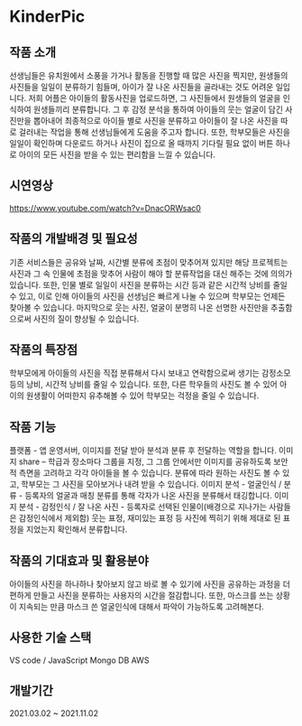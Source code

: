 # KinderPic
## 작품 소개
선생님들은 유치원에서 소풍을 가거나 활동을 진행할 때 많은 사진을 찍지만, 원생들의 사진들을 일일이 분류하기 힘들며, 아이가 잘 나온 사진들을 골라내는 것도 어려운 일입니다. 저희 어플은 아이들의 활동사진을 업로드하면, 그 사진들에서 원생들의 얼굴을 인식하여 원생들끼리 분류합니다. 그 후 감정 분석을 통하여 아이들의 웃는 얼굴이 담긴 사진만을 뽑아내어 최종적으로 아이들 별로 사진을 분류하고 아이들이 잘 나온 사진을 따로 걸러내는 작업을 통해 선생님들에게 도움을 주고자 합니다. 또한, 학부모들은 사진을 일일이 확인하며 다운로드 하거나 사진이 집으로 올 때까지 기다릴 필요 없이 버튼 하나로 아이의 모든 사진을 받을 수 있는 편리함을 느낄 수 있습니다.

## 시연영상
https://www.youtube.com/watch?v=DnacORWsac0

## 작품의 개발배경 및 필요성
기존 서비스들은 공유와 날짜, 시간별 분류에 초점이 맞추어져 있지만 해당 프로젝트는 사진과 그 속 인물에 초점을 맞추어 사람이 해야 할 분류작업을 대신 해주는 것에 의의가 있습니다. 또한, 인물 별로 일일이 사진을 분류하는 시간 등과 같은 시간적 낭비를 줄일 수 있고, 이로 인해 아이들의 사진을 선생님은 빠르게 나눌 수 있으며 학부모는 언제든 찾아볼 수 있습니다. 마지막으로 웃는 사진, 얼굴이 분명히 나온 선명한 사진만을 추출함으로써 사진의 질이 향상될 수 있습니다.

## 작품의 특장점
학부모에게 아이들의 사진을 직접 분류해서 다시 보내고 연락함으로써 생기는 감정소모 등의 낭비, 시간적 낭비를 줄일 수 있습니다. 또한, 다른 학우들의 사진도 볼 수 있어 아이의 원생활이 어떠한지 유추해볼 수 있어 학부모는 걱정을 줄일 수 있습니다.

## 작품 기능
플랫폼 - 앱 운영서버, 이미지를 전달 받아 분석과 분류 후 전달하는 역할을 합니다.
이미지 share – 학급과 장소마다 그룹을 지정, 그 그룹 안에서만 이미지를 공유하도록 보안적 측면을 고려하고 각각 아이들을 볼 수 있습니다. 분류에 따라 원하는 사진도 볼 수 있고, 학부모는 그 사진을 모아보거나 내려 받을 수 있습니다.
이미지 분석 - 얼굴인식 / 분류 - 등록자의 얼굴과 매칭 분류를 통해 각자가 나온 사진을 분류해서 태깅합니다.
이미지 분석 - 감정인식 / 잘 나온 사진 - 등록자로 선택된 인물이(배경으로 지나가는 사람들은 감정인식에서 제외함) 웃는 표정, 재미있는 표정 등 사진에 찍히기 위해 제대로 된 표정을 지었는지 확인해서 분류합니다.

## 작품의 기대효과 및 활용분야
아이들의 사진을 하나하나 찾아보지 않고 바로 볼 수 있기에 사진을 공유하는 과정을 더 편하게 만들고 사진을 분류하는 사용자의 시간을 절감합니다. 또한, 마스크를 쓰는 상황이 지속되는 만큼 마스크 쓴 얼굴인식에 대해서 파악이 가능하도록 고려해본다.

## 사용한 기술 스택
VS code / JavaScript
Mongo DB
AWS

## 개발기간
2021.03.02 ~ 2021.11.02
